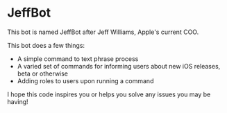# JeffBot

This bot is named JeffBot after Jeff Williams, Apple's current COO.

This bot does a few things:

- A simple command to text phrase process
- A varied set of commands for informing users about new iOS releases, beta or otherwise
- Adding roles to users upon running a command

I hope this code inspires you or helps you solve any issues you may be having!
